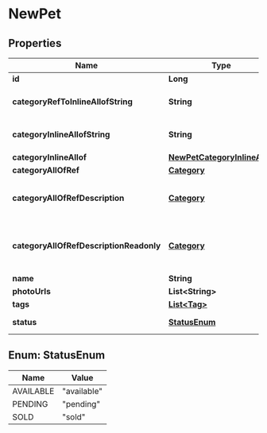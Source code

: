 

# NewPet


## Properties

| Name | Type | Description | Notes |
|------------ | ------------- | ------------- | -------------|
|**id** | **Long** |  |  [optional] |
|**categoryRefToInlineAllofString** | **String** | testing allOf with a ref to string |  [optional] |
|**categoryInlineAllofString** | **String** | testing allOf with a ref to string |  [optional] |
|**categoryInlineAllof** | [**NewPetCategoryInlineAllof**](NewPetCategoryInlineAllof.md) |  |  [optional] |
|**categoryAllOfRef** | [**Category**](Category.md) |  |  [optional] |
|**categoryAllOfRefDescription** | [**Category**](Category.md) | Adding description to property using allOf  |  [optional] |
|**categoryAllOfRefDescriptionReadonly** | [**Category**](Category.md) | Adding description to readonly property using allOf  |  [optional] [readonly] |
|**name** | **String** |  |  |
|**photoUrls** | **List&lt;String&gt;** |  |  |
|**tags** | [**List&lt;Tag&gt;**](Tag.md) |  |  [optional] |
|**status** | [**StatusEnum**](#StatusEnum) | pet status in the store |  [optional] |



## Enum: StatusEnum

| Name | Value |
|---- | -----|
| AVAILABLE | &quot;available&quot; |
| PENDING | &quot;pending&quot; |
| SOLD | &quot;sold&quot; |



